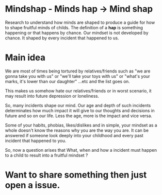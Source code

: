 # Mindshap - Minds hap -> Mind shap
Research to understand how minds are shaped to produce a guide for how to shape fruitful minds of childs. The definition of a **hap** is something happening or that happens by chance. Our mindset is not developed by chance. It shaped by every incident that happened to us.


# Main idea
We are most of times being tortured by relatives/friends such as "we are gonna take you with us" or "we'll take your toys with us" or "what's your marks, it's lower than our daughter" ...etc and the list goes on. 

This makes us somehow hate our relatives/friends or in worst scenario, it may result into future depression or loneliness.

So, many incidents shape our mind. Our age and depth of such incidents determinates how much impact it will give to our thoughts and decisions in future and so on our life. Less the age, more is the impact and vice versa.

Some of your habits, phobias, likes/dislikes and in simple, your mindset as a whole doesn't know the reasons why you are the way you are. It can be answered if someone look deeply into your childhood and every past incident that happened to you.

So, now a question arises that What, when and how a incident must happen to a child to result into a fruitful mindset ?

# Want to share something then just open a issue.
